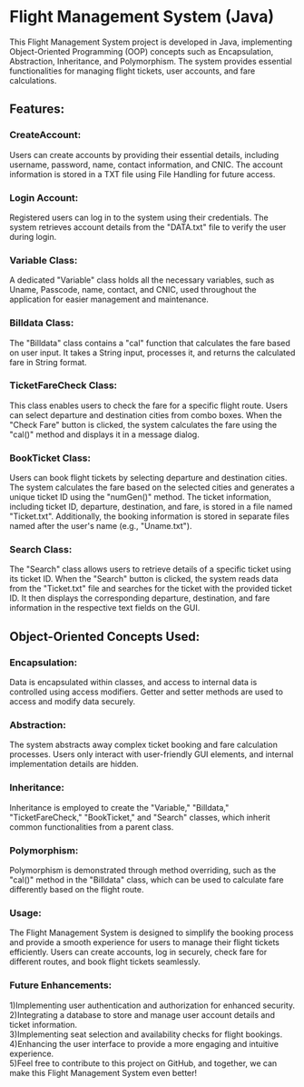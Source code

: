 <h1>Flight Management System (Java)</h1>
This Flight Management System project is developed in Java, implementing Object-Oriented Programming (OOP) concepts such as Encapsulation, Abstraction, Inheritance, and Polymorphism. The system provides essential functionalities for managing flight tickets, user accounts, and fare calculations.

<h2>Features:</h2>
<h3>CreateAccount:</h3> Users can create accounts by providing their essential details, including username, password, name, contact information, and CNIC. The account information is stored in a TXT file using File Handling for future access.

<h3>Login Account:</h3> Registered users can log in to the system using their credentials. The system retrieves account details from the "DATA.txt" file to verify the user during login.

<h3>Variable Class:</h3> A dedicated "Variable" class holds all the necessary variables, such as Uname, Passcode, name, contact, and CNIC, used throughout the application for easier management and maintenance.

<h3>Billdata Class:</h3> The "Billdata" class contains a "cal" function that calculates the fare based on user input. It takes a String input, processes it, and returns the calculated fare in String format.

<h3>TicketFareCheck Class:</h3> This class enables users to check the fare for a specific flight route. Users can select departure and destination cities from combo boxes. When the "Check Fare" button is clicked, the system calculates the fare using the "cal()" method and displays it in a message dialog.

<h3>BookTicket Class:</h3> Users can book flight tickets by selecting departure and destination cities. The system calculates the fare based on the selected cities and generates a unique ticket ID using the "numGen()" method. The ticket information, including ticket ID, departure, destination, and fare, is stored in a file named "Ticket.txt". Additionally, the booking information is stored in separate files named after the user's name (e.g., "Uname.txt").

<h3>Search Class:</h3> The "Search" class allows users to retrieve details of a specific ticket using its ticket ID. When the "Search" button is clicked, the system reads data from the "Ticket.txt" file and searches for the ticket with the provided ticket ID. It then displays the corresponding departure, destination, and fare information in the respective text fields on the GUI.

<h2>Object-Oriented Concepts Used:</h2>
<h3>Encapsulation:</h3> Data is encapsulated within classes, and access to internal data is controlled using access modifiers. Getter and setter methods are used to access and modify data securely.

<h3>Abstraction:</h3> The system abstracts away complex ticket booking and fare calculation processes. Users only interact with user-friendly GUI elements, and internal implementation details are hidden.

<h3>Inheritance:</h3> Inheritance is employed to create the "Variable," "Billdata," "TicketFareCheck," "BookTicket," and "Search" classes, which inherit common functionalities from a parent class.

<h3>Polymorphism:</h3> Polymorphism is demonstrated through method overriding, such as the "cal()" method in the "Billdata" class, which can be used to calculate fare differently based on the flight route.

<h3>Usage:</h3>
The Flight Management System is designed to simplify the booking process and provide a smooth experience for users to manage their flight tickets efficiently. Users can create accounts, log in securely, check fare for different routes, and book flight tickets seamlessly.

<h3>Future Enhancements:</h3>
1)Implementing user authentication and authorization for enhanced security.<br>
2)Integrating a database to store and manage user account details and ticket information.<br>
3)Implementing seat selection and availability checks for flight bookings.<br>
4)Enhancing the user interface to provide a more engaging and intuitive experience.<br>
5)Feel free to contribute to this project on GitHub, and together, we can make this Flight Management System even better!<br>

